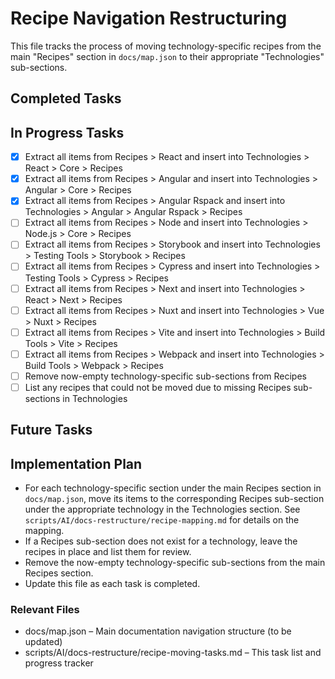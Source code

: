 # Recipe Navigation Restructuring

This file tracks the process of moving technology-specific recipes from the main "Recipes" section in `docs/map.json` to their appropriate "Technologies" sub-sections.

## Completed Tasks

## In Progress Tasks

- [x] Extract all items from Recipes > React and insert into Technologies > React > Core > Recipes
- [x] Extract all items from Recipes > Angular and insert into Technologies > Angular > Core > Recipes
- [x] Extract all items from Recipes > Angular Rspack and insert into Technologies > Angular > Angular Rspack > Recipes
- [ ] Extract all items from Recipes > Node and insert into Technologies > Node.js > Core > Recipes
- [ ] Extract all items from Recipes > Storybook and insert into Technologies > Testing Tools > Storybook > Recipes
- [ ] Extract all items from Recipes > Cypress and insert into Technologies > Testing Tools > Cypress > Recipes
- [ ] Extract all items from Recipes > Next and insert into Technologies > React > Next > Recipes
- [ ] Extract all items from Recipes > Nuxt and insert into Technologies > Vue > Nuxt > Recipes
- [ ] Extract all items from Recipes > Vite and insert into Technologies > Build Tools > Vite > Recipes
- [ ] Extract all items from Recipes > Webpack and insert into Technologies > Build Tools > Webpack > Recipes
- [ ] Remove now-empty technology-specific sub-sections from Recipes
- [ ] List any recipes that could not be moved due to missing Recipes sub-sections in Technologies

## Future Tasks

## Implementation Plan

- For each technology-specific section under the main Recipes section in `docs/map.json`, move its items to the corresponding Recipes sub-section under the appropriate technology in the Technologies section. See `scripts/AI/docs-restructure/recipe-mapping.md` for details on the mapping.
- If a Recipes sub-section does not exist for a technology, leave the recipes in place and list them for review.
- Remove the now-empty technology-specific sub-sections from the main Recipes section.
- Update this file as each task is completed.

### Relevant Files

- docs/map.json – Main documentation navigation structure (to be updated)
- scripts/AI/docs-restructure/recipe-moving-tasks.md – This task list and progress tracker
